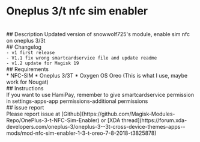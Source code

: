 # Oneplus 3/t nfc sim enabler
<br>
## Description
Updated version of snowwolf725's module, enable sim nfc on oneplus 3/3t
<br>
## Changelog<br>
<code>- v1 first release</code><br>
<code>- V1.1 fix wrong smartcardservice file and update readme</code><br>
<code>- v1.2 update for Magisk 19</code>
<br>
## Requirements<br>
* NFC-SIM
* Oneplus 3/3T
* Oxygen OS Oreo (This is what I use, maybe work for Nougat)
<br>
## Instructions<br>
If you want to use HamiPay, remember to give smartcardservice permission in settings-apps-app permissions-additional permissions
<br>
## issue report<br>
Please report issue at [Github](https://github.com/Magisk-Modules-Repo/OnePlus-3-t-NFC-Sim-Enabler) or [XDA thread](https://forum.xda-developers.com/oneplus-3/oneplus-3--3t-cross-device-themes-apps--mods/mod-nfc-sim-enabler-1-3-t-oreo-7-8-2018-t3825878)
